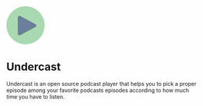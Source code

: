 <img src="https://github.com/coybit/Undercast/raw/master/undercast.png"  width="100"/>

# Undercast

Undercast is an open source podcast player that helps you to pick 
a proper episode among your favorite podcasts episodes according 
to how much time you have to listen.
